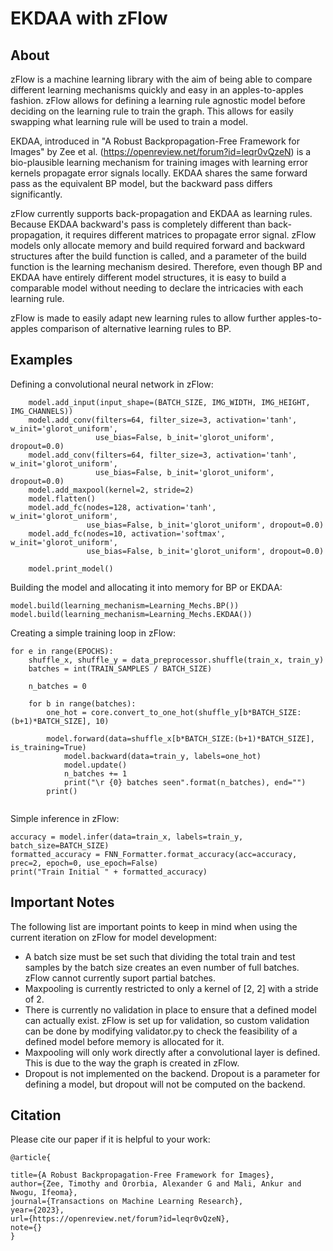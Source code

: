 # EKDAA with zFlow

## About
zFlow is a machine learning library with the aim of being able to compare 
different learning mechanisms quickly and easy in an apples-to-apples fashion. zFlow allows for defining a learning rule agnostic model before deciding on the learning rule to train the graph. This allows for easily swapping what learning rule will be used to train a model. 

EKDAA, introduced in "A Robust Backpropagation-Free Framework for Images" by Zee et al. (https://openreview.net/forum?id=leqr0vQzeN) is a bio-plausible learning mechanism for training images with learning error kernels propagate error signals locally. EKDAA shares the same forward pass as the equivalent BP model, but the backward pass differs significantly. 

zFlow currently supports back-propagation and EKDAA as learning rules. Because EKDAA backward's pass is completely different than back-propagation, it requires different matrices to propagate error signal. zFlow models only allocate memory and build required forward and backward structures after the build function is called, and a parameter of the build function is the learning mechanism desired. Therefore, even though BP and EKDAA have entirely different model structures, it is easy to build a comparable model without needing to declare the intricacies with each learning rule.   

zFlow is made to easily adapt new learning rules to allow further apples-to-apples comparison of alternative learning rules to BP. 

## Examples

Defining a convolutional neural network in zFlow:
```model = FNN("eg_model", 0)
    model.add_input(input_shape=(BATCH_SIZE, IMG_WIDTH, IMG_HEIGHT, IMG_CHANNELS)) 
    model.add_conv(filters=64, filter_size=3, activation='tanh', w_init='glorot_uniform', 
                   use_bias=False, b_init='glorot_uniform', dropout=0.0)  
    model.add_conv(filters=64, filter_size=3, activation='tanh', w_init='glorot_uniform',
                   use_bias=False, b_init='glorot_uniform', dropout=0.0)  
    model.add_maxpool(kernel=2, stride=2) 
    model.flatten()
    model.add_fc(nodes=128, activation='tanh', w_init='glorot_uniform', 
                 use_bias=False, b_init='glorot_uniform', dropout=0.0)
    model.add_fc(nodes=10, activation='softmax', w_init='glorot_uniform', 
                 use_bias=False, b_init='glorot_uniform', dropout=0.0)
    
    model.print_model()

```

Building the model and allocating it into memory for BP or EKDAA: 
```
model.build(learning_mechanism=Learning_Mechs.BP())
model.build(learning_mechanism=Learning_Mechs.EKDAA())
```

Creating a simple training loop in zFlow:
```
for e in range(EPOCHS):
    shuffle_x, shuffle_y = data_preprocessor.shuffle(train_x, train_y)
    batches = int(TRAIN_SAMPLES / BATCH_SIZE)
        
    n_batches = 0
        
    for b in range(batches):
        one_hot = core.convert_to_one_hot(shuffle_y[b*BATCH_SIZE:(b+1)*BATCH_SIZE], 10)
            
        model.forward(data=shuffle_x[b*BATCH_SIZE:(b+1)*BATCH_SIZE], is_training=True)
            model.backward(data=train_y, labels=one_hot)
            model.update()
            n_batches += 1
            print("\r {0} batches seen".format(n_batches), end="")
        print()
            
```

Simple inference in zFlow:
```
accuracy = model.infer(data=train_x, labels=train_y, batch_size=BATCH_SIZE)
formatted_accuracy = FNN_Formatter.format_accuracy(acc=accuracy, prec=2, epoch=0, use_epoch=False)
print("Train Initial " + formatted_accuracy)
```
## Important Notes
The following list are important points to keep in mind when using the current iteration on zFlow for model development:

* A batch size must be set such that dividing the total train and test samples by the batch size creates an even number of full batches. zFlow cannot currently suport partial batches.
* Maxpooling is currently restricted to only a kernel of [2, 2] with a stride of 2. 
* There is currently no validation in place to ensure that a defined model can actually exist. zFlow is set up for validation, so custom validation can be done by modifying validator.py to check the feasibility of a defined model before memory is allocated for it.
* Maxpooling will only work directly after a convolutional layer is defined. This is due to the way the graph is created in zFlow.
* Dropout is not implemented on the backend. Dropout is a parameter for defining a model, but dropout will not be computed on the backend. 


## Citation

Please cite our paper if it is helpful to your work:
```
@article{

title={A Robust Backpropagation-Free Framework for Images},
author={Zee, Timothy and Ororbia, Alexander G and Mali, Ankur and Nwogu, Ifeoma},
journal={Transactions on Machine Learning Research},
year={2023},
url={https://openreview.net/forum?id=leqr0vQzeN},
note={}
}
```

